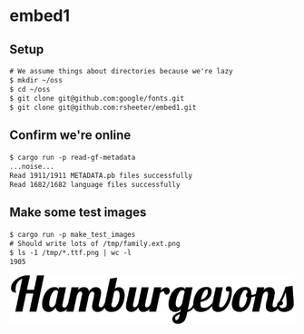 # embed1

## Setup

```shell
# We assume things about directories because we're lazy
$ mkdir ~/oss
$ cd ~/oss
$ git clone git@github.com:google/fonts.git
$ git clone git@github.com:rsheeter/embed1.git
```

## Confirm we're online

```shell
$ cargo run -p read-gf-metadata
...noise...
Read 1911/1911 METADATA.pb files successfully
Read 1682/1682 language files successfully
```

## Make some test images

```shell
$ cargo run -p make_test_images
# Should write lots of /tmp/family.ext.png
$ ls -1 /tmp/*.ttf.png | wc -l
1905
```

![Lobster render sample](Lobster-Regular.ttf.png)